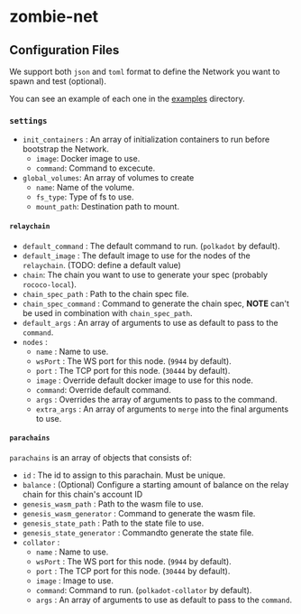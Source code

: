 # zombie-net

## Configuration Files

We support both `json` and `toml` format to define the Network you want to spawn and test (optional).

You can see an example of each one in the [examples](examples) directory.

### `settings`

- `init_containers` : An array of initialization containers to run before bootstrap the Network.
  - `image`: Docker image to use.
  - `command`: Command to excecute.
- `global_volumes`: An array of volumes to create
  - `name`: Name of the volume.
  - `fs_type`: Type of fs to use.
  - `mount_path`: Destination path to mount.

#### `relaychain`

- `default_command` : The default command to run. (`polkadot` by default).
- `default_image` : The default image to use for the nodes of the `relaychain`. (TODO: define a default value)
- `chain`: The chain you want to use to generate your spec (probably `rococo-local`).
- `chain_spec_path` : Path to the chain spec file.
- `chain_spec_command` : Command to generate the chain spec, **NOTE** can't be used in combination with `chain_spec_path`.
- `default_args` : An array of arguments to use as default to pass to the `command`.
- `nodes` :
  - `name` : Name to use.
  - `wsPort` : The WS port for this node. (`9944` by default).
  - `port` : The TCP port for this node. (`30444` by default).
  - `image` : Override default docker image to use for this node.
  - `command`: Override default command.
  - `args` : Overrides the array of arguments to pass to the command.
  - `extra_args` : An array of arguments to `merge` into the final arguments to use.

#### `parachains`

`parachains` is an array of objects that consists of:

- `id` : The id to assign to this parachain. Must be unique.
- `balance` : (Optional) Configure a starting amount of balance on the relay chain for this chain's account ID
- `genesis_wasm_path` : Path to the wasm file to use.
- `genesis_wasm_generator` : Command to generate the wasm file.
- `genesis_state_path` : Path to the state file to use.
- `genesis_state_generator` : Commandto generate the state file.
- `collator` :
  - `name` : Name to use.
  - `wsPort` : The WS port for this node. (`9944` by default).
  - `port` : The TCP port for this node. (`30444` by default).
  - `image` : Image to use.
  - `command`: Command to run. (`polkadot-collator` by default).
  - `args` : An array of arguments to use as default to pass to the `command`.
